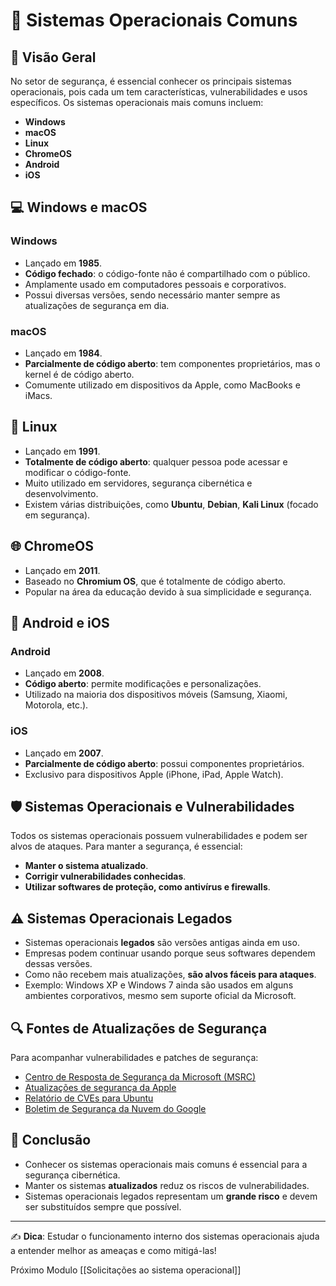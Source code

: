 # 📌 Sistemas Operacionais Comuns

## 📖 Visão Geral
No setor de segurança, é essencial conhecer os principais sistemas operacionais, pois cada um tem características, vulnerabilidades e usos específicos. Os sistemas operacionais mais comuns incluem:

- **Windows**
- **macOS**
- **Linux**
- **ChromeOS**
- **Android**
- **iOS**

## 💻 Windows e macOS

### Windows
- Lançado em **1985**.
- **Código fechado**: o código-fonte não é compartilhado com o público.
- Amplamente usado em computadores pessoais e corporativos.
- Possui diversas versões, sendo necessário manter sempre as atualizações de segurança em dia.

### macOS
- Lançado em **1984**.
- **Parcialmente de código aberto**: tem componentes proprietários, mas o kernel é de código aberto.
- Comumente utilizado em dispositivos da Apple, como MacBooks e iMacs.

## 🐧 Linux
- Lançado em **1991**.
- **Totalmente de código aberto**: qualquer pessoa pode acessar e modificar o código-fonte.
- Muito utilizado em servidores, segurança cibernética e desenvolvimento.
- Existem várias distribuições, como **Ubuntu**, **Debian**, **Kali Linux** (focado em segurança).

## 🌐 ChromeOS
- Lançado em **2011**.
- Baseado no **Chromium OS**, que é totalmente de código aberto.
- Popular na área da educação devido à sua simplicidade e segurança.

## 📱 Android e iOS

### Android
- Lançado em **2008**.
- **Código aberto**: permite modificações e personalizações.
- Utilizado na maioria dos dispositivos móveis (Samsung, Xiaomi, Motorola, etc.).

### iOS
- Lançado em **2007**.
- **Parcialmente de código aberto**: possui componentes proprietários.
- Exclusivo para dispositivos Apple (iPhone, iPad, Apple Watch).

## 🛡️ Sistemas Operacionais e Vulnerabilidades
Todos os sistemas operacionais possuem vulnerabilidades e podem ser alvos de ataques. Para manter a segurança, é essencial:
- **Manter o sistema atualizado**.
- **Corrigir vulnerabilidades conhecidas**.
- **Utilizar softwares de proteção, como antivírus e firewalls**.

## ⚠️ Sistemas Operacionais Legados
- Sistemas operacionais **legados** são versões antigas ainda em uso.
- Empresas podem continuar usando porque seus softwares dependem dessas versões.
- Como não recebem mais atualizações, **são alvos fáceis para ataques**.
- Exemplo: Windows XP e Windows 7 ainda são usados em alguns ambientes corporativos, mesmo sem suporte oficial da Microsoft.

## 🔍 Fontes de Atualizações de Segurança
Para acompanhar vulnerabilidades e patches de segurança:
- [Centro de Resposta de Segurança da Microsoft (MSRC)](https://www.microsoft.com/en-us/msrc)
- [Atualizações de segurança da Apple](https://support.apple.com/en-us/HT201222)
- [Relatório de CVEs para Ubuntu](https://ubuntu.com/security/cve)
- [Boletim de Segurança da Nuvem do Google](https://cloud.google.com/security)

## 🎯 Conclusão
- Conhecer os sistemas operacionais mais comuns é essencial para a segurança cibernética.
- Manter os sistemas **atualizados** reduz os riscos de vulnerabilidades.
- Sistemas operacionais legados representam um **grande risco** e devem ser substituídos sempre que possível.

---
✍️ **Dica**: Estudar o funcionamento interno dos sistemas operacionais ajuda a entender melhor as ameaças e como mitigá-las!

Próximo Modulo [[Solicitações ao sistema operacional]]

